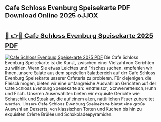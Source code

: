 ## Cafe Schloss Evenburg Speisekarte PDF Download Online 2025 oJJOX

# <h2><a href="http://gca444z.nevu.top/?p=Cafe+Schloss+Evenburg+Speisekarte">🔗 👉🔴 Cafe Schloss Evenburg Speisekarte 2025 PDF</a></h2>

[![Cafe Schloss Evenburg Speisekarte 2025 PDF](https://i.imgur.com/dBaPXMq.png)](http://gca444z.nevu.top/?p=Cafe+Schloss+Evenburg+Speisekarte)
Die Cafe Schloss Evenburg Speisekarte ist die Kunst, zwischen einer Vielzahl von Gerichten zu wählen. Wenn Sie etwas Leichtes und Frisches suchen, empfehlen wir Ihnen, unsere Salate aus dem speziellen Salatbereich auf der Cafe Schloss Evenburg Speisekarte unserer Cafeteria zu probieren. Für diejenigen, die Fleisch mögen, bieten wir eine umfangreiche Auswahl an Gerichten auf der Cafe Schloss Evenburg Speisekarte an: Rindfleisch, Schweinefleisch, Huhn und Fisch. Unseren Auserwählten bieten wir exquisite Gerichte wie Schaschlik und Steak an, die auf einem alten, natürlichen Feuer zubereitet werden. Unsere Cafe Schloss Evenburg Speisekarte bietet eine große Auswahl an Desserts, von klassischen Torten und Kuchen bis hin zu exquisiten Crème Brûlée und Schokoladenpyramiden.
